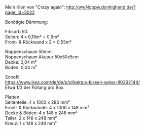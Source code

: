 Mein Klon von "Crazy again": http://wwNoppw.donhighend.de/?page_id=5022

Benötigte Dämmung:

Fibsorb 50:  
Seiten: 4 x 0,18m² = 0,9m²  
Front- & Rückwand x 2 = 0,55m²  
  
Noppenschaum 50mm:  
Noppenschaum Akupur 50x50x5cm  
Decke: 0,04 m²  
Boden: 0,04 m²  

Sonofil:  
https://www.ikea.com/de/de/p/ullkaktus-kissen-weiss-90262144/  
Etwa 1/3 der Füllung pro Box.  
  
Platten:  
Seitenteile: 4 x 1000 x 280 mm²  
Front- & Rückwände: 4 x 1000 x 148 mm²  
Decke & Böden: 4 x 148 x 248 mm²  
Teiler: 2 x 148 x 248 mm²  
Kreuz: 1 x 148 x 248 mm²  
